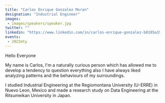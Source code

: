 ```yaml
---
title: "Carlos Enrique Gonzalez Moran"
designation: "Industrial Engineer"
images:
 - images/speakers/speaker.jpg
twitter: ""
linkedin: "https://www.linkedin.com/in/carlos-enrique-gonzalez-b8105a19a"
events:
 - 2022mty
---
```


Hello Everyone

My name is Carlos, I'm a naturally curious person which has allowed me to develop a tendency to question everything also I have always liked analyzing patterns and the behaviours of my surroundings.

I studied Industrial Engineering at the Regiomontana University (U-ERRE) in Nuevo Leon, Mexico and made a research study on Data Engineering at the Ritsumeikan University in Japan.
